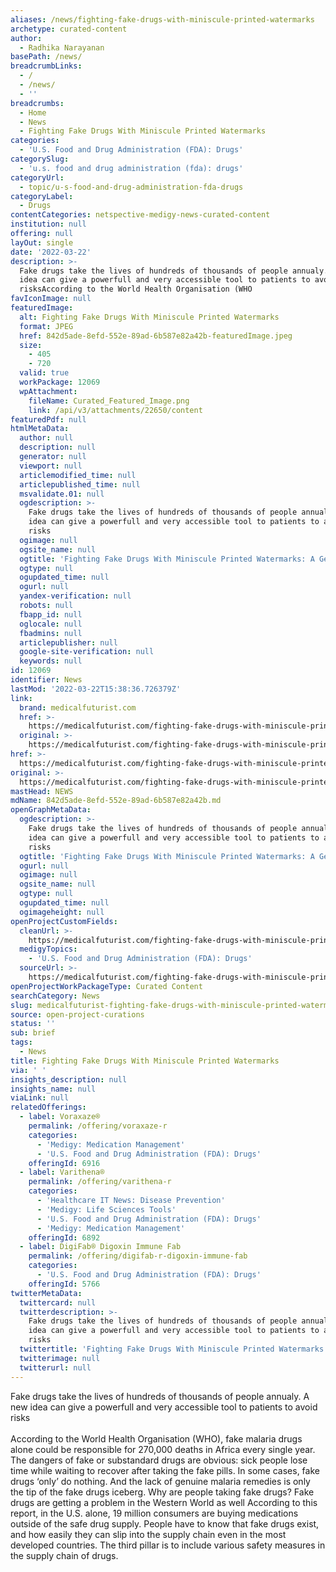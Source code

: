 ```yaml
---
aliases: /news/fighting-fake-drugs-with-miniscule-printed-watermarks
archetype: curated-content
author:
  - Radhika Narayanan
basePath: /news/
breadcrumbLinks:
  - /
  - /news/
  - ''
breadcrumbs:
  - Home
  - News
  - Fighting Fake Drugs With Miniscule Printed Watermarks
categories:
  - 'U.S. Food and Drug Administration (FDA): Drugs'
categorySlug:
  - 'u.s. food and drug administration (fda): drugs'
categoryUrl:
  - topic/u-s-food-and-drug-administration-fda-drugs
categoryLabel:
  - Drugs
contentCategories: netspective-medigy-news-curated-content
institution: null
offering: null
layOut: single
date: '2022-03-22'
description: >-
  Fake drugs take the lives of hundreds of thousands of people annualy. A new
  idea can give a powerfull and very accessible tool to patients to avoid
  risksAccording to the World Health Organisation (WHO
favIconImage: null
featuredImage:
  alt: Fighting Fake Drugs With Miniscule Printed Watermarks
  format: JPEG
  href: 842d5ade-8efd-552e-89ad-6b587e82a42b-featuredImage.jpeg
  size:
    - 405
    - 720
  valid: true
  workPackage: 12069
  wpAttachment:
    fileName: Curated_Featured_Image.png
    link: /api/v3/attachments/22650/content
featuredPdf: null
htmlMetaData:
  author: null
  description: null
  generator: null
  viewport: null
  articlemodified_time: null
  articlepublished_time: null
  msvalidate.01: null
  ogdescription: >-
    Fake drugs take the lives of hundreds of thousands of people annualy. A new
    idea can give a powerfull and very accessible tool to patients to avoid
    risks
  ogimage: null
  ogsite_name: null
  ogtitle: 'Fighting Fake Drugs With Miniscule Printed Watermarks: A Genius Idea -'
  ogtype: null
  ogupdated_time: null
  ogurl: null
  yandex-verification: null
  robots: null
  fbapp_id: null
  oglocale: null
  fbadmins: null
  articlepublisher: null
  google-site-verification: null
  keywords: null
id: 12069
identifier: News
lastMod: '2022-03-22T15:38:36.726379Z'
link:
  brand: medicalfuturist.com
  href: >-
    https://medicalfuturist.com/fighting-fake-drugs-with-miniscule-printed-watermarks-a-genius-idea/
  original: >-
    https://medicalfuturist.com/fighting-fake-drugs-with-miniscule-printed-watermarks-a-genius-idea
href: >-
  https://medicalfuturist.com/fighting-fake-drugs-with-miniscule-printed-watermarks-a-genius-idea/
original: >-
  https://medicalfuturist.com/fighting-fake-drugs-with-miniscule-printed-watermarks-a-genius-idea
mastHead: NEWS
mdName: 842d5ade-8efd-552e-89ad-6b587e82a42b.md
openGraphMetaData:
  ogdescription: >-
    Fake drugs take the lives of hundreds of thousands of people annualy. A new
    idea can give a powerfull and very accessible tool to patients to avoid
    risks
  ogtitle: 'Fighting Fake Drugs With Miniscule Printed Watermarks: A Genius Idea -'
  ogurl: null
  ogimage: null
  ogsite_name: null
  ogtype: null
  ogupdated_time: null
  ogimageheight: null
openProjectCustomFields:
  cleanUrl: >-
    https://medicalfuturist.com/fighting-fake-drugs-with-miniscule-printed-watermarks-a-genius-idea/
  medigyTopics:
    - 'U.S. Food and Drug Administration (FDA): Drugs'
  sourceUrl: >-
    https://medicalfuturist.com/fighting-fake-drugs-with-miniscule-printed-watermarks-a-genius-idea
openProjectWorkPackageType: Curated Content
searchCategory: News
slug: medicalfuturist-fighting-fake-drugs-with-miniscule-printed-watermarks
source: open-project-curations
status: ''
sub: brief
tags:
  - News
title: Fighting Fake Drugs With Miniscule Printed Watermarks
via: ' '
insights_description: null
insights_name: null
viaLink: null
relatedOfferings:
  - label: Voraxaze®
    permalink: /offering/voraxaze-r
    categories:
      - 'Medigy: Medication Management'
      - 'U.S. Food and Drug Administration (FDA): Drugs'
    offeringId: 6916
  - label: Varithena®
    permalink: /offering/varithena-r
    categories:
      - 'Healthcare IT News: Disease Prevention'
      - 'Medigy: Life Sciences Tools'
      - 'U.S. Food and Drug Administration (FDA): Drugs'
      - 'Medigy: Medication Management'
    offeringId: 6892
  - label: DigiFab® Digoxin Immune Fab
    permalink: /offering/digifab-r-digoxin-immune-fab
    categories:
      - 'U.S. Food and Drug Administration (FDA): Drugs'
    offeringId: 5766
twitterMetaData:
  twittercard: null
  twitterdescription: >-
    Fake drugs take the lives of hundreds of thousands of people annualy. A new
    idea can give a powerfull and very accessible tool to patients to avoid
    risks
  twittertitle: 'Fighting Fake Drugs With Miniscule Printed Watermarks: A Genius Idea -'
  twitterimage: null
  twitterurl: null
---
```

<p>Fake drugs take the lives of hundreds of thousands of people annualy. A new idea can give a powerfull and very accessible tool to patients to avoid risks<br><br>According to the World Health Organisation (WHO), fake malaria drugs alone could be responsible for 270,000 deaths in Africa every single year.
The dangers of fake or substandard drugs are obvious: sick people lose time while waiting to recover after taking the fake pills.
In some cases, fake drugs ‘only’ do nothing.
And the lack of genuine malaria remedies is only the tip of the fake drugs iceberg.
Why are people taking fake drugs?
Fake drugs are getting a problem in the Western World as well
According to this report, in the U.S. alone, 19 million consumers are buying medications outside of the safe drug supply.
People have to know that fake drugs exist, and how easily they can slip into the supply chain even in the most developed countries.
The third pillar is to include various safety measures in the supply chain of drugs.</p>